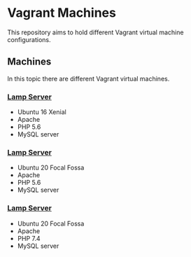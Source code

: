 # Vagrant Machines

This repository aims to hold different Vagrant virtual machine configurations.

## Machines

In this topic there are different Vagrant virtual machines.

### [Lamp Server](ubuntu16-php5)
* Ubuntu 16 Xenial
* Apache
* PHP 5.6
* MySQL server

### [Lamp Server](ubuntu20-php5)
* Ubuntu 20 Focal Fossa
* Apache
* PHP 5.6
* MySQL server

### [Lamp Server](ubuntu20-php7)
* Ubuntu 20 Focal Fossa
* Apache
* PHP 7.4
* MySQL server